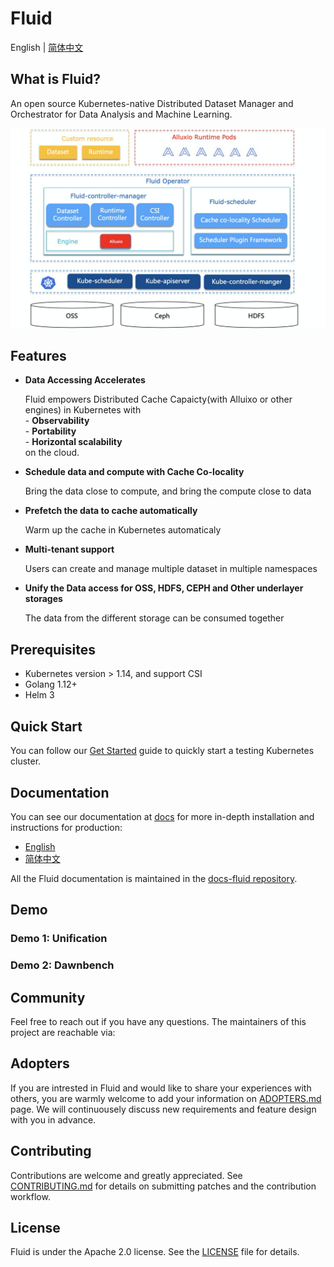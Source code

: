 # Fluid

English | [简体中文](./README-zh_CN.md)

## What is Fluid?

An open source Kubernetes-native Distributed Dataset Manager and Orchestrator for Data Analysis and Machine Learning.

![architecture.png](./static/architecture.png)

## Features

- __Data Accessing Accelerates__

    Fluid empowers Distributed Cache Capaicty(with Alluixo or other engines) in Kubernetes with  
            - **Observability**  
  			- **Portability**  
  			- **Horizontal scalability**  
    on the cloud. 

- __Schedule data and compute with Cache Co-locality__

  	Bring the data close to compute, and bring the compute close to data

- __Prefetch the data to cache automatically__

  	Warm up the cache in Kubernetes automaticaly

- __Multi-tenant support__

  	Users can create and manage multiple dataset in multiple namespaces

- __Unify the Data access for OSS, HDFS, CEPH and Other underlayer storages__

  	The data from the different storage can be consumed together 

## Prerequisites

- Kubernetes version > 1.14, and support CSI
- Golang 1.12+
- Helm 3

## Quick Start

You can follow our [Get Started](docs/installation/installation_cn/README.md) guide to quickly start a testing Kubernetes cluster.

## Documentation

You can see our documentation at [docs]() for more in-depth installation and instructions for production:

- [English]()
- [简体中文]()

All the Fluid documentation is maintained in the [docs-fluid repository](https://github.com/fluid-cloudnative/docs-fluid). 

## Demo

### Demo 1: Unification

### Demo 2: Dawnbench

## Community

Feel free to reach out if you have any questions. The maintainers of this project are reachable via:

## Adopters

If you are intrested in Fluid and would like to share your experiences with others, you are warmly welcome to add your information on [ADOPTERS.md](ADOPTERS.md) page. We will continuousely discuss new requirements and feature design with you in advance.

## Contributing

Contributions are welcome and greatly appreciated. See [CONTRIBUTING.md](CONTRIBUTING.md) for details on submitting patches and the contribution workflow.

## License

Fluid is under the Apache 2.0 license. See the [LICENSE](./LICENSE) file for details.